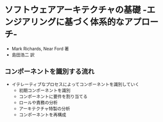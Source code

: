 # ソフトウェアアーキテクチャの基礎 -エンジアリングに基づく体系的なアプローチ-
- Mark Richards, Near Ford 著
- 島田浩二 訳

## コンポーネントを識別する流れ
- イテレーティブなプロセスによってコンポーネントを識別していく
  - 初期コンポーネントを識別
  - コンポーネントに要件を割り当てる
  - ロールや責務の分析
  - アーキテクチャ特製の分析
  - コンポーネントを再構成